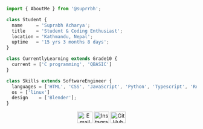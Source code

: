 ```js
import { AboutMe } from '@suprrbh';

class Student {
  name     = 'Suprabh Acharya';
  title    = 'Student & Coding Enthusiast';
  location = 'Kathmandu, Nepal';
  uptime   = '15 yrs 3 months 8 days';
}

class CurrentlyLearning extends Grade10 {
  current = ['C programming', 'QBASIC']
}

class Skills extends SoftwareEngineer {
  languages = ['HTML', 'CSS', 'JavaScript', 'Python', 'Typescript', 'React'];
  os = ['linux']
  design    = ['Blender'];
}

```
<p align="center">
<a href="mailto:suprabh12@gmail.com"><img src="https://github.com/simple-icons/simple-icons/blob/develop/icons/gmail.svg" alt="Email" height="30" width="40" /></a>
<a href="https://instagram.com/suprrbh" target="_blank"><img src="https://raw.githubusercontent.com/rahuldkjain/github-profile-readme-generator/master/src/images/icons/Social/instagram.svg" alt="Instagram" height="30" width="40" /></a>
<a href="https://github.com/acsuprabh" target="_blank"><img src="https://raw.githubusercontent.com/rahuldkjain/github-profile-readme-generator/master/src/images/icons/Social/github.svg" alt="GitHub" height="30" width="40" /></a>
</p>
